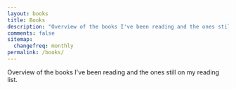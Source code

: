 ```yaml
---
layout: books
title: Books
description: "Overview of the books I've been reading and the ones still on my reading list."
comments: false
sitemap:
  changefreq: monthly
permalink: /books/
---
```

Overview of the books I've been reading and the ones still on my reading list.